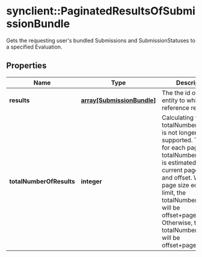 # synclient::PaginatedResultsOfSubmissionBundle

Gets the requesting user's bundled Submissions and SubmissionStatuses to a specified Evaluation. 
## Properties
Name | Type | Description | Notes
------------ | ------------- | ------------- | -------------
**results** | [**array[SubmissionBundle]**](SubmissionBundle.md) | The the id of the entity to which this reference refers | [optional] 
**totalNumberOfResults** | **integer** | Calculating the actual totalNumberOfResults is not longer supported. Therefore, for each page, the totalNumberOfResults is estimated using the current page, limit, and offset. When the page size equals the limit, the totalNumberOfResults will be offset+pageSize+ 1. Otherwise, the totalNumberOfResults will be offset+pageSize.  | [optional] 


